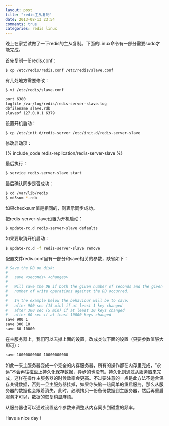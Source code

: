 ```yaml
---
layout: post
title: "redis主从复制"
date: 2013-08-13 23:54
comments: true
categories: redis linux
---
```

晚上在家尝试做了一下redis的主从复制。下面的Linux命令有一部分需要sudo才能完成。

首先复制一份redis.conf：

``` bash
$ cp /etc/redis/redis.conf /etc/redis/slave.conf
```

有几处地方需要修改：

``` bash
$ vi /etc/redis/slave.conf

port 6380
logfile /var/log/redis/redis-server-slave.log
dbfilename slave.rdb
slaveof 127.0.0.1 6379
```

<!-- more -->

设置开机启动：

``` bash
$ cp /etc/init.d/redis-server /etc/init.d/redis-server-slave
```

修改启动项：

{% include_code redis-replication/redis-server-slave %}

最后执行：

``` bash
$ service redis-server-slave start
```

最后确认同步是否成功：

``` bash
$ cd /var/lib/redis
$ md5sum *.rdb
```

如果checksum值是相同的，则表示同步成功。

把redis-server-slave设置为开机启动：

``` bash
$ update-rc.d redis-server-slave defaults
```

如果要取消开机启动：

``` bash
$ update-rc.d -f redis-server-slave remove
```

配置文件redis.conf里有一部分和save相关的参数，缺省如下：

``` bash
# Save the DB on disk:
#
#   save <seconds> <changes>
#
#   Will save the DB if both the given number of seconds and the given
#   number of write operations against the DB occurred.
#
#   In the example below the behaviour will be to save:
#   after 900 sec (15 min) if at least 1 key changed
#   after 300 sec (5 min) if at least 10 keys changed
#   after 60 sec if at least 10000 keys changed
save 900 1
save 300 10
save 60 10000
```

在主服务器上，我们可以去掉上面的设置，改成类似下面的设置（只要参数值够大即可）：

``` bash
save 10000000000 10000000000
```

如此一来主服务器变成一个完全的内存服务器，所有的操作都在内存里完成，“永远”不会再往磁盘上持久化保存数据，异步的也没有。持久化则通过从服务器来完成，这样在操作主服务器的时候效率会更高。不过要注意的一点是此方法不适合保存关键数据，否则一旦主服务器挂掉，如果你头脑一热简单的重启服务，那么从服务器的数据也会跟着消失，此时，必须拷贝一份备份数据到主服务器，然后再重启服务才可以，数据的恢复稍显麻烦。

从服务器也可以通过设置这个参数来调整从内存同步到磁盘的频率。

Have a nice day！